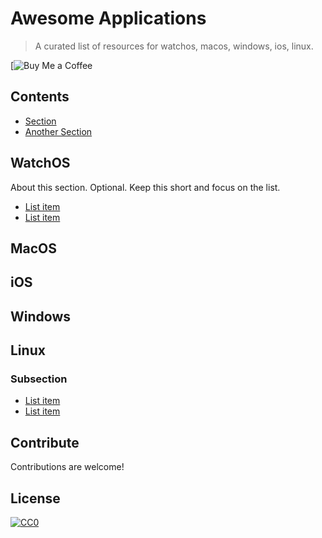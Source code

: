 # Awesome Applications
> A curated list of resources for watchos, macos, windows, ios, linux.

[![Buy Me a Coffee](https://google.com)

## Contents

- [Section](#section)
- [Another Section](#another-section)

## WatchOS

About this section. Optional. Keep this short and focus on the list.

- [List item](http://example.com)
- [List item](http://example.com)

## MacOS

## iOS

## Windows

## Linux

### Subsection

- [List item](http://example.com)
- [List item](http://example.com)


## Contribute

Contributions are welcome!

## License

[![CC0](https://mirrors.creativecommons.org/presskit/buttons/88x31/svg/by-sa.svg)](http://creativecommons.org/licenses/by-sa/4.0/)
